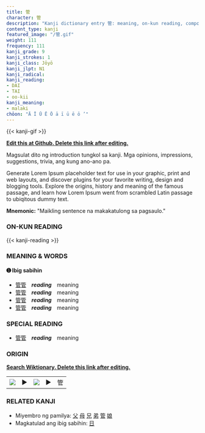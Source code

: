 ```yaml
---
title: 管
character: 管
description: "Kanji dictionary entry 管: meaning, on-kun reading, compounds, origin, related kanji"
content_type: kanji
featured_image: "/管.gif"
weight: 111
frequency: 111
kanji_grade: 9
kanji_strokes: 1
kanji_class: Jōyō
kanji_jlpt: N1
kanji_radical: 
kanji_reading: 
- DAI
- TAI
- oo-kii
kanji_meaning:
- malaki
chōon: "Ā Ī Ū Ē Ō ā ī ū ē ō ’"
---
```

[//]: # (Don't edit the line below. Kanji animated GIF code is automatically generated.)
{{< kanji-gif >}}

[//]: # (Edit below this line.)

**[Edit this at Github. Delete this link after editing.](https://github.com/tim0g/tim/tree/main/content/kanji/管/index.md)**

Magsulat dito ng introduction tungkol sa kanji. Mga opinions, impressions, suggestions, trivia, ang kung ano-ano pa.

Generate Lorem Ipsum placeholder text for use in your graphic, print and web layouts, and discover plugins for your favorite writing, design and blogging tools. Explore the origins, history and meaning of the famous passage, and learn how Lorem Ipsum went from scrambled Latin passage to ubiqitous dummy text.
 
**Mnemonic:** "Maikling sentence na makakatulong sa pagsaulo."

### ON-KUN READING

[//]: # (Don't edit the line below. ON-KUN READING code is automatically generated.)
{{< kanji-reading >}}

### MEANING & WORDS

#### ➊ **Ibig sabihin**
  - [管](../管)[管](../管)　***reading***　meaning
  - [管](../管)[管](../管)　***reading***　meaning
  - [管](../管)[管](../管)　***reading***　meaning
  - [管](../管)[管](../管)　***reading***　meaning

### SPECIAL READING
  - [管](../管)[管](../管)　***reading***　meaning

### ORIGIN

**[Search Wiktionary. Delete this link after editing.](https://wiktionary.org/wiki/管)**
<table class="kanji-table"><tr><td>
<img src="60px-管-bronze.svg.png">
</td><td>▶</td><td>
<img src="60px-管-oracle.svg.png">
</td><td>▶</td>
<td class="kanji-origin">管</td>
</tr></table>

### RELATED KANJI
- Miyembro ng pamilya: [父](../父) [母](../母) [兄](../兄) [弟](../弟) [管](../管) [娘](../娘)
- Magkatulad ang ibig sabihin: [日](../日)
